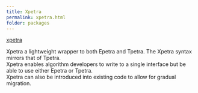 ```yaml
---
title: Xpetra
permalink: xpetra.html
folder: packages
---
```


[xpetra](images/xpetra.jpg)

Xpetra a lightweight wrapper to both Epetra and Tpetra. The Xpetra syntax mirrors that of Tpetra.   
Xpetra enables algorithm developers to write to a single interface but be able to use either Epetra or Tpetra.   
Xpetra can also be introduced into existing code to allow for gradual migration.